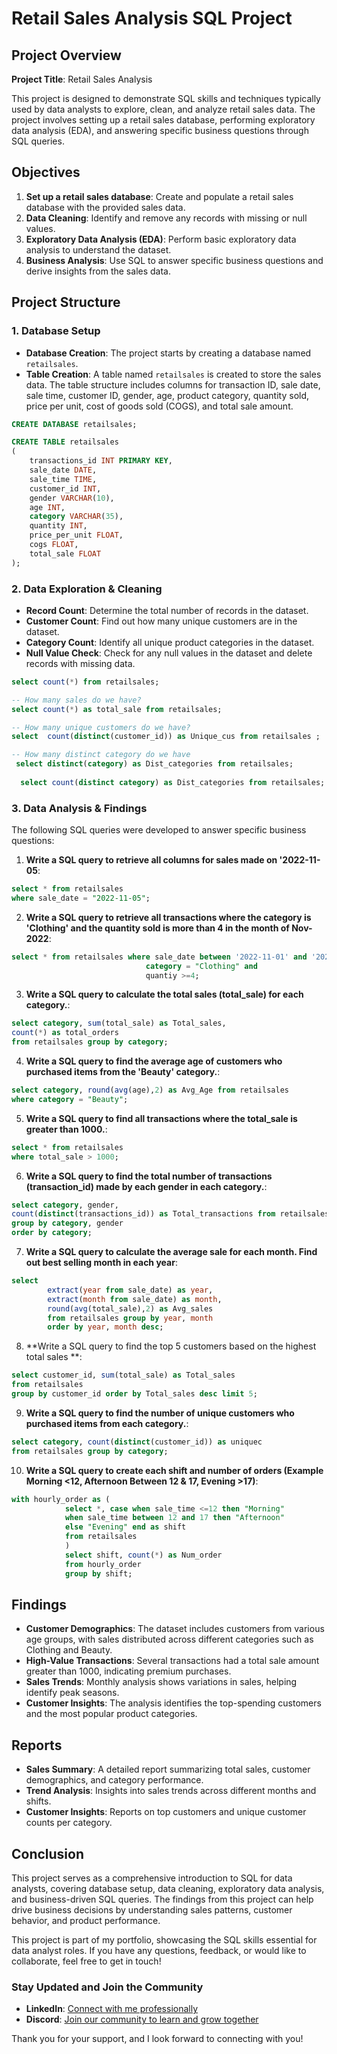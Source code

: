 # Retail Sales Analysis SQL Project

## Project Overview

**Project Title**: Retail Sales Analysis  
 

This project is designed to demonstrate SQL skills and techniques typically used by data analysts to explore, clean, and analyze retail sales data. The project involves setting up a retail sales database, performing exploratory data analysis (EDA), and answering specific business questions through SQL queries.  

## Objectives

1. **Set up a retail sales database**: Create and populate a retail sales database with the provided sales data.
2. **Data Cleaning**: Identify and remove any records with missing or null values.
3. **Exploratory Data Analysis (EDA)**: Perform basic exploratory data analysis to understand the dataset.
4. **Business Analysis**: Use SQL to answer specific business questions and derive insights from the sales data.

## Project Structure

### 1. Database Setup

- **Database Creation**: The project starts by creating a database named `retailsales`.
- **Table Creation**: A table named `retailsales` is created to store the sales data. The table structure includes columns for transaction ID, sale date, sale time, customer ID, gender, age, product category, quantity sold, price per unit, cost of goods sold (COGS), and total sale amount.

```sql
CREATE DATABASE retailsales;

CREATE TABLE retailsales
(
    transactions_id INT PRIMARY KEY,
    sale_date DATE,	
    sale_time TIME,
    customer_id INT,	
    gender VARCHAR(10),
    age INT,
    category VARCHAR(35),
    quantity INT,
    price_per_unit FLOAT,	
    cogs FLOAT,
    total_sale FLOAT
);
```

### 2. Data Exploration & Cleaning

- **Record Count**: Determine the total number of records in the dataset.
- **Customer Count**: Find out how many unique customers are in the dataset.
- **Category Count**: Identify all unique product categories in the dataset.
- **Null Value Check**: Check for any null values in the dataset and delete records with missing data.

```sql
select count(*) from retailsales;

-- How many sales do we have?
select count(*) as total_sale from retailsales;

-- How many unique customers do we have?
select  count(distinct(customer_id)) as Unique_cus from retailsales ;

-- How many distinct category do we have
 select distinct(category) as Dist_categories from retailsales; 
 
  select count(distinct category) as Dist_categories from retailsales;
```

### 3. Data Analysis & Findings

The following SQL queries were developed to answer specific business questions:

1. **Write a SQL query to retrieve all columns for sales made on '2022-11-05**:
```sql
select * from retailsales
where sale_date = "2022-11-05";
```

2. **Write a SQL query to retrieve all transactions where the category is 'Clothing' and the quantity sold is more than 4 in the month of Nov-2022**:
```sql
select * from retailsales where sale_date between '2022-11-01' and '2022-11-30' and 
							  category = "Clothing" and
                              quantiy >=4;
```

3. **Write a SQL query to calculate the total sales (total_sale) for each category.**:
```sql
select category, sum(total_sale) as Total_sales,
count(*) as total_orders
from retailsales group by category;
```

4. **Write a SQL query to find the average age of customers who purchased items from the 'Beauty' category.**:
```sql
select category, round(avg(age),2) as Avg_Age from retailsales
where category = "Beauty";
```

5. **Write a SQL query to find all transactions where the total_sale is greater than 1000.**:
```sql
select * from retailsales
where total_sale > 1000;
```

6. **Write a SQL query to find the total number of transactions (transaction_id) made by each gender in each category.**:
```sql
select category, gender, 
count(distinct(transactions_id)) as Total_transactions from retailsales
group by category, gender
order by category;
```

7. **Write a SQL query to calculate the average sale for each month. Find out best selling month in each year**:
```sql
select 
		extract(year from sale_date) as year,
        extract(month from sale_date) as month,
        round(avg(total_sale),2) as Avg_sales
        from retailsales group by year, month
        order by year, month desc;
```

8. **Write a SQL query to find the top 5 customers based on the highest total sales **:
```sql
select customer_id, sum(total_sale) as Total_sales
from retailsales
group by customer_id order by Total_sales desc limit 5;
```

9. **Write a SQL query to find the number of unique customers who purchased items from each category.**:
```sql
select category, count(distinct(customer_id)) as uniquec
from retailsales group by category;
```

10. **Write a SQL query to create each shift and number of orders (Example Morning <12, Afternoon Between 12 & 17, Evening >17)**:
```sql
with hourly_order as (
			select *, case when sale_time <=12 then "Morning"
			when sale_time between 12 and 17 then "Afternoon"
            else "Evening" end as shift
            from retailsales
            )
            select shift, count(*) as Num_order
            from hourly_order
			group by shift;
```

## Findings

- **Customer Demographics**: The dataset includes customers from various age groups, with sales distributed across different categories such as Clothing and Beauty.
- **High-Value Transactions**: Several transactions had a total sale amount greater than 1000, indicating premium purchases.
- **Sales Trends**: Monthly analysis shows variations in sales, helping identify peak seasons.
- **Customer Insights**: The analysis identifies the top-spending customers and the most popular product categories.

## Reports

- **Sales Summary**: A detailed report summarizing total sales, customer demographics, and category performance.
- **Trend Analysis**: Insights into sales trends across different months and shifts.
- **Customer Insights**: Reports on top customers and unique customer counts per category.

## Conclusion

This project serves as a comprehensive introduction to SQL for data analysts, covering database setup, data cleaning, exploratory data analysis, and business-driven SQL queries. The findings from this project can help drive business decisions by understanding sales patterns, customer behavior, and product performance.

This project is part of my portfolio, showcasing the SQL skills essential for data analyst roles. If you have any questions, feedback, or would like to collaborate, feel free to get in touch!

### Stay Updated and Join the Community

- **LinkedIn**: [Connect with me professionally](www.linkedin.com/in/faturoti-olayinka-29b8b32a7)
- **Discord**: [Join our community to learn and grow together]([https://discord.gg/36h5f2Z5PK](https://substack.com/@faturotiolayinka?utm_source=user-menu))

Thank you for your support, and I look forward to connecting with you!
